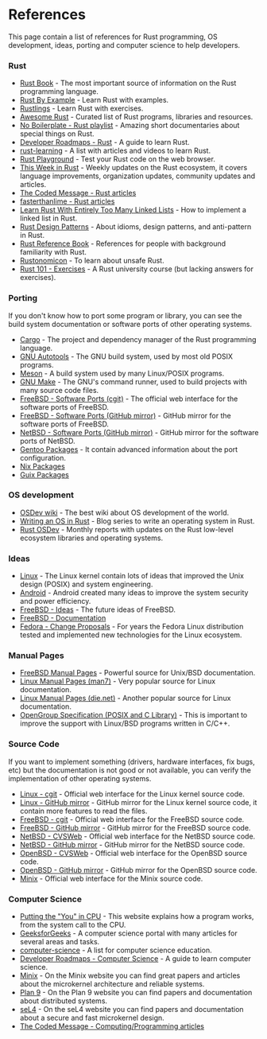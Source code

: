 # References

This page contain a list of references for Rust programming, OS development, ideas, porting and computer science to help developers.

### Rust

- [Rust Book](https://doc.rust-lang.org/stable/book/) - The most important source of information on the Rust programming language.
- [Rust By Example](https://doc.rust-lang.org/stable/rust-by-example/) - Learn Rust with examples.
- [Rustlings](https://github.com/rust-lang/rustlings) - Learn Rust with exercises.
- [Awesome Rust](https://github.com/rust-unofficial/awesome-rust) - Curated list of Rust programs, libraries and resources.
- [No Boilerplate - Rust playlist](https://www.youtube.com/playlist?list=PLZaoyhMXgBzoM9bfb5pyUOT3zjnaDdSEP) - Amazing short documentaries about special things on Rust.
- [Developer Roadmaps - Rust](https://roadmap.sh/rust) - A guide to learn Rust.
- [rust-learning](https://github.com/ctjhoa/rust-learning) - A list with articles and videos to learn Rust.
- [Rust Playground](https://play.rust-lang.org/) - Test your Rust code on the web browser.
- [This Week in Rust](https://this-week-in-rust.org/) - Weekly updates on the Rust ecosystem, it covers language improvements, organization updates, community updates and articles.
- [The Coded Message - Rust articles](https://www.thecodedmessage.com/tags/rust/)
- [fasterthanlime - Rust articles](https://fasterthanli.me/tags/rust)
- [Learn Rust With Entirely Too Many Linked Lists](https://rust-unofficial.github.io/too-many-lists/) - How to implement a linked list in Rust.
- [Rust Design Patterns](https://rust-unofficial.github.io/patterns/intro.html) - About idioms, design patterns, and anti-pattern in Rust.
- [Rust Reference Book](https://doc.rust-lang.org/reference/index.html) - References for people with background familiarity with Rust.
- [Rustonomicon](https://doc.rust-lang.org/nomicon/) - To learn about unsafe Rust.
- [Rust 101 - Exercises](https://101-rs.tweede.golf/) - A Rust university course (but lacking answers for exercises).

### Porting

If you don't know how to port some program or library, you can see the build system documentation or software ports of other operating systems.

- [Cargo](https://doc.rust-lang.org/cargo/) - The project and dependency manager of the Rust programming language.
- [GNU Autotools](https://www.gnu.org/software/automake/) - The GNU build system, used by most old POSIX programs.
- [Meson](https://mesonbuild.com/) - A build system used by many Linux/POSIX programs.
- [GNU Make](https://www.gnu.org/software/make/) - The GNU's command runner, used to build projects with many source code files.
- [FreeBSD - Software Ports (cgit)](https://cgit.freebsd.org/ports/) - The official web interface for the software ports of FreeBSD.
- [FreeBSD - Software Ports (GitHub mirror)](https://github.com/freebsd/freebsd-ports) - GitHub mirror for the software ports of FreeBSD.
- [NetBSD - Software Ports (GitHub mirror)](https://github.com/NetBSD/pkgsrc) - GitHub mirror for the software ports of NetBSD.
- [Gentoo Packages](https://packages.gentoo.org/) - It contain advanced information about the port configuration.
- [Nix Packages](https://github.com/NixOS/nixpkgs)
- [Guix Packages](https://git.savannah.gnu.org/cgit/guix.git)

### OS development

- [OSDev wiki](https://wiki.osdev.org/Expanded_Main_Page) - The best wiki about OS development of the world.
- [Writing an OS in Rust](https://os.phil-opp.com/) - Blog series to write an operating system in Rust.
- [Rust OSDev](https://rust-osdev.com/) - Monthly reports with updates on the Rust low-level ecosystem libraries and operating systems.

### Ideas

- [Linux](https://www.kernel.org/) - The Linux kernel contain lots of ideas that improved the Unix design (POSIX) and system engineering.
- [Android](https://developer.android.com/) - Android created many ideas to improve the system security and power efficiency.
- [FreeBSD - Ideas](https://wiki.freebsd.org/IdeasPage) - The future ideas of FreeBSD.
- [FreeBSD - Documentation](https://docs.freebsd.org/en/)
- [Fedora - Change Proposals](https://fedoraproject.org/wiki/Changes) - For years the Fedora Linux distribution tested and implemented new technologies for the Linux ecosystem.

### Manual Pages

- [FreeBSD Manual Pages](https://man.freebsd.org/cgi/man.cgi) - Powerful source for Unix/BSD documentation.
- [Linux Manual Pages (man7)](https://www.man7.org/linux/man-pages/) - Very popular source for Linux documentation.
- [Linux Manual Pages (die.net)](https://linux.die.net/man/) - Another popular source for Linux documentation.
- [OpenGroup Specification (POSIX and C Library)](https://pubs.opengroup.org/onlinepubs/9699919799/basedefs/contents.html) - This is important to improve the support with Linux/BSD programs written in C/C++.

### Source Code

If you want to implement something (drivers, hardware interfaces, fix bugs, etc) but the documentation is not good or not available, you can verify the implementation of other operating systems.

- [Linux - cgit](https://git.kernel.org/) - Official web interface for the Linux kernel source code.
- [Linux - GitHub mirror](https://github.com/torvalds/linux) - GitHub mirror for the Linux kernel source code, it contain more features to read the files.
- [FreeBSD - cgit](https://cgit.freebsd.org/) - Official web interface for the FreeBSD source code.
- [FreeBSD - GitHub mirror](https://github.com/freebsd/freebsd-src) - GitHub mirror for the FreeBSD source code.
- [NetBSD - CVSWeb](http://cvsweb.netbsd.org/) - Official web interface for the NetBSD source code.
- [NetBSD - GitHub mirror](https://github.com/NetBSD/src) - GitHub mirror for the NetBSD source code.
- [OpenBSD - CVSWeb](https://cvsweb.openbsd.org/) - Official web interface for the OpenBSD source code.
- [OpenBSD - GitHub mirror](https://github.com/openbsd/src) - GitHub mirror for the OpenBSD source code.
- [Minix](https://git.minix3.org/index.cgi?p=minix.git) - Official web interface for the Minix source code.

### Computer Science

- [Putting the "You" in CPU](https://cpu.land/) - This website explains how a program works, from the system call to the CPU.
- [GeeksforGeeks](https://www.geeksforgeeks.org/) - A computer science portal with many articles for several areas and tasks.
- [computer-science](https://github.com/ossu/computer-science) - A list for computer science education.
- [Developer Roadmaps - Computer Science](https://roadmap.sh/computer-science) - A guide to learn computer science.
- [Minix](https://minix3.org/) - On the Minix website you can find great papers and articles about the microkernel architecture and reliable systems.
- [Plan 9](https://plan9.io/plan9/) - On the Plan 9 website you can find papers and documentation about distributed systems.
- [seL4](https://sel4.systems/) - On the seL4 website you can find papers and documentation about a secure and fast microkernel design.
- [The Coded Message - Computing/Programming articles](https://www.thecodedmessage.com/tags/computers)